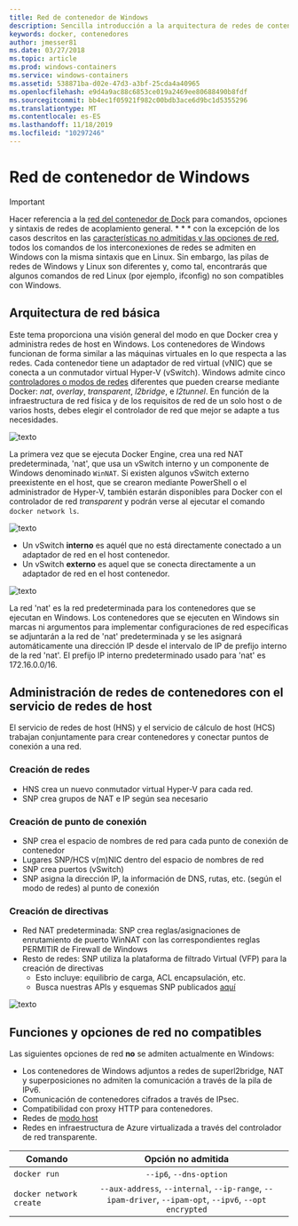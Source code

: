 ```yaml
---
title: Red de contenedor de Windows
description: Sencilla introducción a la arquitectura de redes de contenedores de Windows.
keywords: docker, contenedores
author: jmesser81
ms.date: 03/27/2018
ms.topic: article
ms.prod: windows-containers
ms.service: windows-containers
ms.assetid: 538871ba-d02e-47d3-a3bf-25cda4a40965
ms.openlocfilehash: e9d4a9ac88c6853ce019a2469ee80688490b8fdf
ms.sourcegitcommit: bb4ec1f05921f982c00bdb3ace6d9bc1d5355296
ms.translationtype: MT
ms.contentlocale: es-ES
ms.lasthandoff: 11/18/2019
ms.locfileid: "10297246"
---
```

# <a name="windows-container-networking"></a>Red de contenedor de Windows

>[!IMPORTANT]
>Hacer referencia a la [red del contenedor de Dock](https://docs.docker.com/engine/userguide/networking/) para comandos, opciones y sintaxis de redes de acoplamiento general. * * * con la excepción de los casos descritos en las [características no admitidas y las opciones de red](#unsupported-features-and-network-options), todos los comandos de los interconexiones de redes se admiten en Windows con la misma sintaxis que en Linux. Sin embargo, las pilas de redes de Windows y Linux son diferentes y, como tal, encontrarás que algunos comandos de red Linux (por ejemplo, ifconfig) no son compatibles con Windows.

## <a name="basic-networking-architecture"></a>Arquitectura de red básica

Este tema proporciona una visión general del modo en que Docker crea y administra redes de host en Windows. Los contenedores de Windows funcionan de forma similar a las máquinas virtuales en lo que respecta a las redes. Cada contenedor tiene un adaptador de red virtual (vNIC) que se conecta a un conmutador virtual Hyper-V (vSwitch). Windows admite cinco [controladores o modos de redes](./network-drivers-topologies.md) diferentes que pueden crearse mediante Docker: *nat*, *overlay*, *transparent*, *l2bridge*, e *l2tunnel*. En función de la infraestructura de red física y de los requisitos de red de un solo host o de varios hosts, debes elegir el controlador de red que mejor se adapte a tus necesidades.

![texto](media/windowsnetworkstack-simple.png)

La primera vez que se ejecuta Docker Engine, crea una red NAT predeterminada, 'nat', que usa un vSwitch interno y un componente de Windows denominado `WinNAT`. Si existen algunos vSwitch externo preexistente en el host, que se crearon mediante PowerShell o el administrador de Hyper-V, también estarán disponibles para Docker con el controlador de red *transparent* y podrán verse al ejecutar el comando ``docker network ls``.  

![texto](media/docker-network-ls.png)

- Un vSwitch **interno** es aquél que no está directamente conectado a un adaptador de red en el host contenedor.
- Un vSwitch **externo** es aquel que se conecta directamente a un adaptador de red en el host contenedor.

![texto](media/get-vmswitch.png)

La red 'nat' es la red predeterminada para los contenedores que se ejecutan en Windows. Los contenedores que se ejecuten en Windows sin marcas ni argumentos para implementar configuraciones de red específicas se adjuntarán a la red de 'nat' predeterminada y se les asignará automáticamente una dirección IP desde el intervalo de IP de prefijo interno de la red 'nat'. El prefijo IP interno predeterminado usado para 'nat' es 172.16.0.0/16. 

## <a name="container-network-management-with-host-network-service"></a>Administración de redes de contenedores con el servicio de redes de host

El servicio de redes de host (HNS) y el servicio de cálculo de host (HCS) trabajan conjuntamente para crear contenedores y conectar puntos de conexión a una red.

### <a name="network-creation"></a>Creación de redes

- HNS crea un nuevo conmutador virtual Hyper-V para cada red.
- SNP crea grupos de NAT e IP según sea necesario

### <a name="endpoint-creation"></a>Creación de punto de conexión

- SNP crea el espacio de nombres de red para cada punto de conexión de contenedor
- Lugares SNP/HCS v(m)NIC dentro del espacio de nombres de red
- SNP crea puertos (vSwitch)
- SNP asigna la dirección IP, la información de DNS, rutas, etc. (según el modo de redes) al punto de conexión

### <a name="policy-creation"></a>Creación de directivas

- Red NAT predeterminada: SNP crea reglas/asignaciones de enrutamiento de puerto WinNAT con las correspondientes reglas PERMITIR de Firewall de Windows
- Resto de redes: SNP utiliza la plataforma de filtrado Virtual (VFP) para la creación de directivas
    - Esto incluye: equilibrio de carga, ACL encapsulación, etc.
    - Busca nuestras APIs y esquemas SNP publicados [aquí](https://docs.microsoft.com/en-us/windows-server/networking/technologies/hcn/hcn-top)

![texto](media/HNS-Management-Stack.png)

## <a name="unsupported-features-and-network-options"></a>Funciones y opciones de red no compatibles

Las siguientes opciones de red **no** se admiten actualmente en Windows:

- Los contenedores de Windows adjuntos a redes de superl2bridge, NAT y superposiciones no admiten la comunicación a través de la pila de IPv6.
- Comunicación de contenedores cifrados a través de IPsec.
- Compatibilidad con proxy HTTP para contenedores.
- Redes de [modo host](https://docs.docker.com/ee/ucp/interlock/config/host-mode-networking/) 
- Redes en infraestructura de Azure virtualizada a través del controlador de red transparente.

| Comando        | Opción no admitida   |
|---------------|:--------------------:|
| ``docker run``|   ``--ip6``, ``--dns-option`` |
| ``docker network create``| ``--aux-address``, ``--internal``, ``--ip-range``, ``--ipam-driver``, ``--ipam-opt``, ``--ipv6``, ``--opt encrypted`` |
